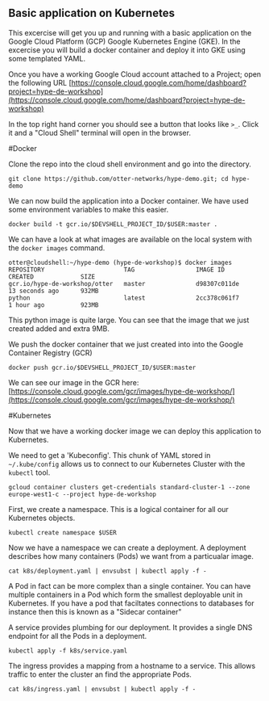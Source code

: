 ## Basic application on Kubernetes
This excercise will get you up and running with a basic application on the Google Cloud Platform (GCP) Google Kubernetes Engine (GKE). In the excercise you will build a docker container and deploy it into GKE using some templated YAML.

Once you have a working Google Cloud account attached to a Project; open the following URL [https://console.cloud.google.com/home/dashboard?project=hype-de-workshop](https://console.cloud.google.com/home/dashboard?project=hype-de-workshop)

In the top right hand corner you should see a button that looks like `>_`. Click it and a "Cloud Shell" terminal will open in the browser.

#Docker

Clone the repo into the cloud shell environment and go into the directory.
```
git clone https://github.com/otter-networks/hype-demo.git; cd hype-demo
```

We can now build the application into a Docker container. We have used some environment variables to make this easier.
```
docker build -t gcr.io/$DEVSHELL_PROJECT_ID/$USER:master .
```

We can have a look at what images are available on the local system with the `docker images` command.
```
otter@cloudshell:~/hype-demo (hype-de-workshop)$ docker images
REPOSITORY                      TAG                 IMAGE ID            CREATED             SIZE
gcr.io/hype-de-workshop/otter   master              d98307c011de        13 seconds ago      932MB
python                          latest              2cc378c061f7        1 hour ago          923MB
```
This python image is quite large. You can see that the image that we just created added and extra 9MB.

We push the docker container that we just created into into the Google Container Registry (GCR)
```
docker push gcr.io/$DEVSHELL_PROJECT_ID/$USER:master
```
We can see our image in the GCR here: [https://console.cloud.google.com/gcr/images/hype-de-workshop/](https://console.cloud.google.com/gcr/images/hype-de-workshop/)

#Kubernetes 

Now that we have a working docker image we can deploy this application to Kubernetes.

We need to get a 'Kubeconfig'. This chunk of YAML stored in `~/.kube/config` allows us to connect to our Kubernetes Cluster with the `kubectl` tool.
```
gcloud container clusters get-credentials standard-cluster-1 --zone europe-west1-c --project hype-de-workshop
```
 
First, we create a namespace. This is a logical container for all our Kubernetes objects.
```
kubectl create namespace $USER
```

Now we have a namespace we can create a deployment. A deployment describes how many containers (Pods) we want from a particualar image.
```
cat k8s/deployment.yaml | envsubst | kubectl apply -f -
```
A Pod in fact can be more complex than a single container. You can have multiple containers in a Pod which form the smallest deployable unit in Kubernetes. If you have a pod that faciltates connections to databases for instance then this is known as a "Sidecar container"  

A service provides plumbing for our deployment. It provides a single DNS endpoint for all the Pods in a deployment.
```
kubectl apply -f k8s/service.yaml
```

The ingress provides a mapping from a hostname to a service. This allows traffic to enter the cluster an find the appropriate Pods. 
```
cat k8s/ingress.yaml | envsubst | kubectl apply -f -
```
